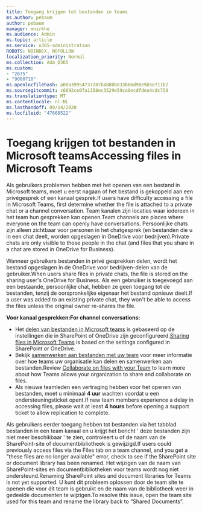 ```yaml
---
title: Toegang krijgen tot bestanden in teams
ms.author: pebaum
author: pebaum
manager: mnirkhe
ms.audience: Admin
ms.topic: article
ms.service: o365-administration
ROBOTS: NOINDEX, NOFOLLOW
localization_priority: Normal
ms.collection: Adm_O365
ms.custom:
- "2675"
- "9000710"
ms.openlocfilehash: a00a39954737287b4888b833b66d98e9b5e711b2
ms.sourcegitcommit: c6692ce0fa1358ec3529e59ca0ecdfdea4cdc759
ms.translationtype: MT
ms.contentlocale: nl-NL
ms.lasthandoff: 09/14/2020
ms.locfileid: "47668522"
---
```

# <a name="accessing-files-in-microsoft-teams"></a><span data-ttu-id="d7043-102">Toegang krijgen tot bestanden in Microsoft teams</span><span class="sxs-lookup"><span data-stu-id="d7043-102">Accessing files in Microsoft Teams</span></span>

<span data-ttu-id="d7043-103">Als gebruikers problemen hebben met het openen van een bestand in Microsoft teams, moet u eerst nagaan of het bestand is gekoppeld aan een privégesprek of een kanaal gesprek.</span><span class="sxs-lookup"><span data-stu-id="d7043-103">If users have difficulty accessing a file in Microsoft Teams, first determine whether the file is attached to a private chat or a channel conversation.</span></span> <span data-ttu-id="d7043-104">Team kanalen zijn locaties waar iedereen in het team hun gesprekken kan openen.</span><span class="sxs-lookup"><span data-stu-id="d7043-104">Team channels are places where everyone on the team can openly have conversations.</span></span> <span data-ttu-id="d7043-105">Persoonlijke chats zijn alleen zichtbaar voor personen in het chatgesprek (en bestanden die u in een chat deelt, worden opgeslagen in OneDrive voor bedrijven).</span><span class="sxs-lookup"><span data-stu-id="d7043-105">Private chats are only visible to those people in the chat (and files that you share in a chat are stored in OneDrive for Business).</span></span>

<span data-ttu-id="d7043-106">Wanneer gebruikers bestanden in privé gesprekken delen, wordt het bestand opgeslagen in de OneDrive voor bedrijven-delen van de gebruiker.</span><span class="sxs-lookup"><span data-stu-id="d7043-106">When users share files in private chats, the file is stored on the sharing user's OneDrive for Business.</span></span> <span data-ttu-id="d7043-107">Als een gebruiker is toegevoegd aan een bestaande, persoonlijke chat, hebben ze geen toegang tot de bestanden, tenzij de oorspronkelijke eigenaar het bestand opnieuw deelt.</span><span class="sxs-lookup"><span data-stu-id="d7043-107">If a user was added to an existing private chat, they won't be able to access the files unless the original owner re-shares the file.</span></span>    

<span data-ttu-id="d7043-108">**Voor kanaal gesprekken:**</span><span class="sxs-lookup"><span data-stu-id="d7043-108">**For channel conversations:**</span></span>

- <span data-ttu-id="d7043-109">Het [delen van bestanden in Microsoft teams](https://docs.microsoft.com/MicrosoftTeams/sharing-files-in-teams) is gebaseerd op de instellingen die in SharePoint of OneDrive zijn geconfigureerd.</span><span class="sxs-lookup"><span data-stu-id="d7043-109">[Sharing files in Microsoft Teams](https://docs.microsoft.com/MicrosoftTeams/sharing-files-in-teams) is based on the settings configured in SharePoint or OneDrive.</span></span> 
- <span data-ttu-id="d7043-110">Bekijk [samenwerken aan bestanden met uw team](https://support.office.com/article/Collaborate-on-files-with-your-Team-9b200289-dbac-4823-85bd-628a5c7bb0ae) voor meer informatie over hoe teams uw organisatie kan delen en samenwerken aan bestanden.</span><span class="sxs-lookup"><span data-stu-id="d7043-110">Review [Collaborate on files with your Team](https://support.office.com/article/Collaborate-on-files-with-your-Team-9b200289-dbac-4823-85bd-628a5c7bb0ae) to learn more about how Teams allows your organization to share and collaborate on files.</span></span> 
- <span data-ttu-id="d7043-111">Als nieuwe teamleden een vertraging hebben voor het openen van bestanden, moet u minimaal **4 uur** wachten voordat u een ondersteuningsticket opent.</span><span class="sxs-lookup"><span data-stu-id="d7043-111">If new team members experience a delay in accessing files, please wait at least **4 hours** before opening a support ticket to allow replication to complete.</span></span> 

<span data-ttu-id="d7043-112">Als gebruikers eerder toegang hebben tot bestanden via het tabblad bestanden in een team kanaal en u krijgt het bericht ' deze bestanden zijn niet meer beschikbaar ' te zien, controleert u of de naam van de SharePoint-site of documentbibliotheek is gewijzigd.</span><span class="sxs-lookup"><span data-stu-id="d7043-112">If users could previously access files via the Files tab on a team channel, and you get a "these files are no longer available" error, check to see if the SharePoint site or document library has been renamed.</span></span> <span data-ttu-id="d7043-113">Het wijzigen van de naam van SharePoint-sites en documentbibliotheken voor teams wordt nog niet ondersteund.</span><span class="sxs-lookup"><span data-stu-id="d7043-113">Renaming SharePoint sites and document libraries for Teams is not yet supported.</span></span> <span data-ttu-id="d7043-114">U kunt dit probleem oplossen door de team site te openen die voor dit team is gebruikt en de naam van de bibliotheek weer in gedeelde documenten te wijzigen.</span><span class="sxs-lookup"><span data-stu-id="d7043-114">To resolve this issue, open the team site used for this team and rename the library back to “Shared Documents”.</span></span>